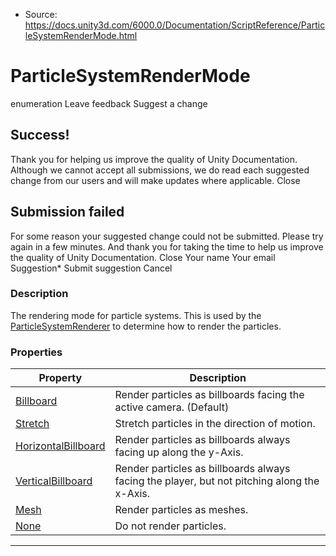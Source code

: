 * Source: https://docs.unity3d.com/6000.0/Documentation/ScriptReference/ParticleSystemRenderMode.html

# ParticleSystemRenderMode
enumeration
Leave feedback
Suggest a change
## Success!
Thank you for helping us improve the quality of Unity Documentation. Although we cannot accept all submissions, we do read each suggested change from our users and will make updates where applicable.
Close
## Submission failed
For some reason your suggested change could not be submitted. Please <a>try again</a> in a few minutes. And thank you for taking the time to help us improve the quality of Unity Documentation.
Close
Your name Your email Suggestion* Submit suggestion
Cancel
### Description
The rendering mode for particle systems.
This is used by the [ParticleSystemRenderer](https://docs.unity3d.com/6000.0/Documentation/ScriptReference/ParticleSystemRenderer.html) to determine how to render the particles.
### Properties
Property | Description  
---|---  
[Billboard](https://docs.unity3d.com/6000.0/Documentation/ScriptReference/ParticleSystemRenderMode.Billboard.html) | Render particles as billboards facing the active camera. (Default)  
[Stretch](https://docs.unity3d.com/6000.0/Documentation/ScriptReference/ParticleSystemRenderMode.Stretch.html) | Stretch particles in the direction of motion.  
[HorizontalBillboard](https://docs.unity3d.com/6000.0/Documentation/ScriptReference/ParticleSystemRenderMode.HorizontalBillboard.html) | Render particles as billboards always facing up along the y-Axis.  
[VerticalBillboard](https://docs.unity3d.com/6000.0/Documentation/ScriptReference/ParticleSystemRenderMode.VerticalBillboard.html) | Render particles as billboards always facing the player, but not pitching along the x-Axis.  
[Mesh](https://docs.unity3d.com/6000.0/Documentation/ScriptReference/ParticleSystemRenderMode.Mesh.html) | Render particles as meshes.  
[None](https://docs.unity3d.com/6000.0/Documentation/ScriptReference/ParticleSystemRenderMode.None.html) | Do not render particles.  
* * *
